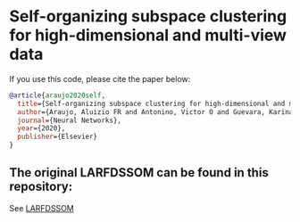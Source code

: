 # Self-organizing subspace clustering for high-dimensional and multi-view data
If you use this code, please cite the paper below:

```bibtex
@article{araujo2020self,
  title={Self-organizing subspace clustering for high-dimensional and multi-view data},
  author={Araujo, Aluizio FR and Antonino, Victor O and Guevara, Karina LP},
  journal={Neural Networks},
  year={2020},
  publisher={Elsevier}
}
```

## The original LARFDSSOM can be found in this repository: 

See [LARFDSSOM](https://github.com/phbraga/larfdssom.git)

